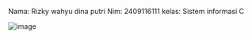 Nama: Rizky wahyu dina putri
Nim: 2409116111
kelas: Sistem informasi C

![image](https://github.com/user-attachments/assets/6c68e9d0-44e3-4b85-b481-6f4c647111e7)


